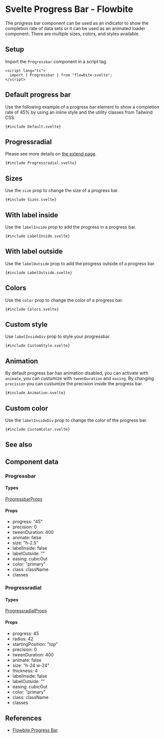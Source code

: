 # Svelte Progress Bar - Flowbite


<script lang="ts">
  import { CompoAttributesViewer, GitHubCompoLinks, toKebabCase, Seealso } from '../../utils'
  import { P, A } from '$lib'
  const dirName = toKebabCase(component_title)
  const relatedLinks = ['/docs/components/progress','/docs/extend/progressradial' ]
</script>

The progress bar component can be used as an indicator to show the completion rate of data sets or it can be used as an animated loader component. There are multiple sizes, colors, and styles available.

## Setup

Import the `Progressbar` component in a script tag.

```svelte
<script lang="ts">
  import { Progressbar } from "flowbite-svelte";
</script>
```

## Default progress bar

Use the following example of a progress bar element to show a completion rate of 45% by using an inline style and the utility classes from Tailwind CSS.

```svelte
{#include Default.svelte}
```

## Progressradial

Please see more details on [the extend page](/extend/progressradial).

```svelte
{#include Progressradial.svelte}
```

## Sizes

Use the `size` prop to change the size of a progress bar.

```svelte
{#include Sizes.svelte}
```

## With label inside

Use the `labelInside` prop to add the progress in a progress bar.

```svelte
{#include LabelInside.svelte}
```

## With label outside

Use the `labelOutside` prop to add the progress outside of a progress bar.

```svelte
{#include LabelOutside.svelte}
```

## Colors

Use the `color` prop to change the color of a progress bar.

```svelte
{#include Colors.svelte}
```

## Custom style

Use `labelInsideDiv` prop to style your progressbar.

```svelte
{#include CustomStyle.svelte}
```

## Animation

By default progress bar has animation disabled, you can activate with `animate`, you can custumize with `tweenDuration` and `easing`. By changing `precision` you can custumize the precision inside the progress bar.

```svelte
{#include Animation.svelte}
```

## Custom color

Use the `labelInsideDiv` prop to change the color of the progress bar.

```svelte
{#include CustomColor.svelte}
```

## See also

<Seealso links={relatedLinks} />

## Component data

### Progressbar

#### Types

[ProgressbarProps](https://github.com/themesberg/flowbite-svelte/blob/main/src/lib/types.ts#L1208)

#### Props

- progress: "45"
- precision: 0
- tweenDuration: 400
- animate: false
- size: "h-2.5"
- labelInside: false
- labelOutside: ""
- easing: cubicOut
- color: "primary"
- class: className
- classes

### Progressradial

#### Types

[ProgressradialProps](https://github.com/themesberg/flowbite-svelte/blob/main/src/lib/types.ts#L1219)

#### Props

- progress: 45
- radius: 42
- startingPosition: "top"
- precision: 0
- tweenDuration: 400
- animate: false
- size: "h-24 w-24"
- thickness: 4
- labelInside: false
- labelOutside: ""
- easing: cubicOut
- color: "primary"
- class: className
- classes


## References

- [Flowbite Progress Bar](https://flowbite.com/docs/components/progress/)


